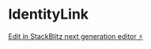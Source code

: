 # IdentityLink

[Edit in StackBlitz next generation editor ⚡️](https://stackblitz.com/~/github.com/taylorwatsonb/IdentityLink)